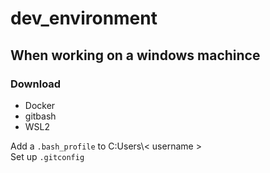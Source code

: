 # dev_environment

## When working on a windows machince

### Download
- Docker
- gitbash
- WSL2

Add a `.bash_profile` to C:Users\\< username >  
Set up `.gitconfig`